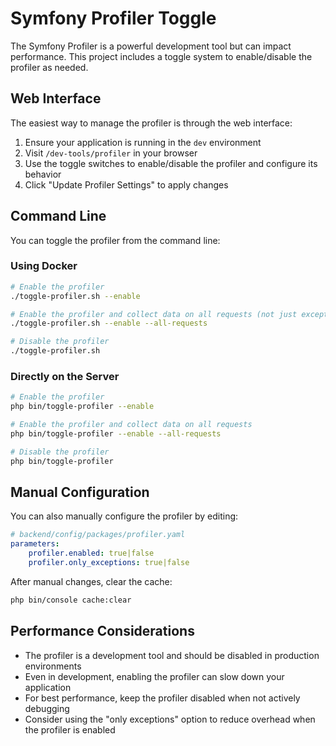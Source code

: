 # Symfony Profiler Toggle

The Symfony Profiler is a powerful development tool but can impact performance. This project includes a toggle system to enable/disable the profiler as needed.

## Web Interface

The easiest way to manage the profiler is through the web interface:

1. Ensure your application is running in the `dev` environment
2. Visit `/dev-tools/profiler` in your browser
3. Use the toggle switches to enable/disable the profiler and configure its behavior
4. Click "Update Profiler Settings" to apply changes

## Command Line

You can toggle the profiler from the command line:

### Using Docker

```bash
# Enable the profiler
./toggle-profiler.sh --enable

# Enable the profiler and collect data on all requests (not just exceptions)
./toggle-profiler.sh --enable --all-requests

# Disable the profiler
./toggle-profiler.sh
```

### Directly on the Server

```bash
# Enable the profiler
php bin/toggle-profiler --enable

# Enable the profiler and collect data on all requests
php bin/toggle-profiler --enable --all-requests

# Disable the profiler
php bin/toggle-profiler
```

## Manual Configuration

You can also manually configure the profiler by editing:

```yaml
# backend/config/packages/profiler.yaml
parameters:
    profiler.enabled: true|false
    profiler.only_exceptions: true|false
```

After manual changes, clear the cache:

```bash
php bin/console cache:clear
```

## Performance Considerations

- The profiler is a development tool and should be disabled in production environments
- Even in development, enabling the profiler can slow down your application
- For best performance, keep the profiler disabled when not actively debugging
- Consider using the "only exceptions" option to reduce overhead when the profiler is enabled 